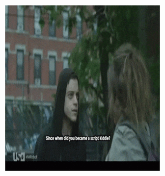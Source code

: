<p align = "center" >
    <img src = "https://github.com/Neotoxic-off/Neotoxic-off/raw/master/img/script.gif" height = "540" weight = "960">
</p>
